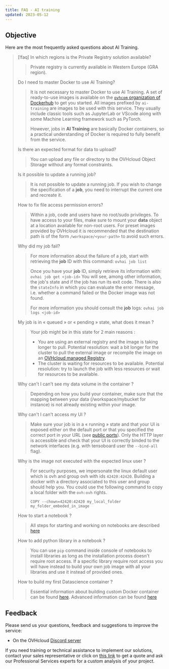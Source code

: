 ```yaml
---
title: FAQ - AI training
updated: 2023-05-12
---
```


## Objective

Here are the most frequently asked questions about AI Training.

> [!faq]
> In which regions is the Private Registry solution available?
> > Private registry is currently available in Western Europe (GRA region).
> >
> Do I need to master Docker to use AI Training?
> > It is not necessary to master Docker to use AI Training. A set of ready-to-use images is available on the [`ovhcom` organization of Dockerhub](https://hub.docker.com/u/ovhcom) to get you started. All images prefixed by `ai-training` are images to be used with this service. They usually include classic tools such as JupyterLab or VScode along with some Machine Learning framework such as PyTorch.
> >
> > However, jobs in **AI Training** are basically Docker containers, so a practical understanding of Docker is required to fully benefit from the service.
> >
> Is there an expected format for data to upload?
> > You can upload any file or directory to the OVHcloud Object Storage without any format constraints.
> >
> Is it possible to update a running job?
> > It is not possible to update a running job. If you wish to change the specification of a **job**, you need to interrupt the current one and recreate it.
> >
> How to fix file access permission errors?
> > Within a job, code and users have no root/sudo privileges. To have access to your files, make sure to mount your **data** object at a location available for non-root users. For preset images provided by OVHcloud it is recommended that the destination path is of the form `/workspace/<your-path>` to avoid such errors.
> >
> Why did my job fail?
> > For more information about the failure of a job, start with retrieving the **job** ID with this command: `ovhai job list`
> >
> > Once you have your **job** ID, simply retrieve its information with: `ovhai job get <job-id>`
> > You will see, among other information, the job's state and if the job has run its exit code.
> > There is also the `stateInfo` in which you can evaluate the error message, i.e. whether a command failed or the Docker image was not found.
> >
> > For more information you should consult the **job** logs: `ovhai job logs <job-id>`
> >
> My job is in « queued » or « pending » state, what does it mean ?
> > Your job might be in this state for 2 main reasons :
> >
> > * You are using an external registry and the image is taking longer to pull. Potential resolution: wait a bit longer for the cluster to pull the external image or recompile the image on an [OVHcloud managed Registry](https://www.ovhcloud.com/it/public-cloud/managed-private-registry/).
> > * The cluster is waiting for resources to be available. Potential resolution: try to launch the job with less resources or wait for resources to be available.
> >
> Why can't I can't see my data volume in the container ?
> > Depending on how you build your container, make sure that the mapping between your data (/workspace/mybucket for instance) is not already existing within your image.
> >
> Why can't I can't access my UI ?
> > Make sure your job is in a « running » state and that your UI is exposed either on the default port or that you specified the correct port in your URL (see [public ports](/pages/public_cloud/ai_machine_learning/training_guide_01_capabilities#available-ports-to-public-network)).
> > Only the HTTP layer is accessible and check that your UI is correctly binded to the network interfaces (e.g. with tensoboard user the `--bind-all` flag).
> >
> Why is the image not executed with the expected linux user ?
> > For security purposes, we impersonate the linux default user which is ovh and group ovh with ids `42420:42420`.
> > Building a docker with a directory associated to this user and group should help you.
> > You could use the following command to copy a local folder with the `ovh:ovh` rights.
> >
> > `COPY --chown=42420:42420 my_local_folder my_folder_embeded_in_image`
> >
> How to start a notebook ?
> > All steps for starting and working on notebooks are described [here](/pages/public_cloud/ai_machine_learning/training_guide_06_howto_notebooks)
> >
> How to add python library in a notebook ?
> > You can use `pip` command inside console of notebooks to install libraries as long as the installation process doesn't require root access. If a specific library require root access you will have instead to build your own job image with all your libraries and use it instead of provided ones.
> >
> How to build my first Datascience container ?
> > Essential information about building custom Docker container can be found [here](/pages/public_cloud/ai_machine_learning/training_tuto_02_build_custom_image). Advanced information can be found [here](https://docs.docker.com/engine/reference/builder/)
> >

## Feedback

Please send us your questions, feedback and suggestions to improve the service:

- On the OVHcloud [Discord server](https://discord.com/invite/vXVurFfwe9)

If you need training or technical assistance to implement our solutions, contact your sales representative or click on [this link](https://www.ovhcloud.com/it/professional-services/) to get a quote and ask our Professional Services experts for a custom analysis of your project.
